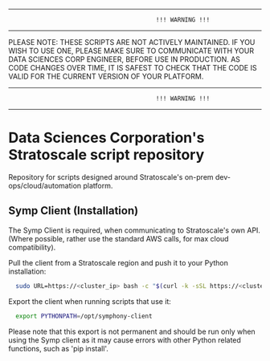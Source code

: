 ********************************************************************************************************
                                             !!! WARNING !!!
********************************************************************************************************
 PLEASE NOTE: THESE SCRIPTS ARE NOT ACTIVELY MAINTAINED. 
 IF YOU WISH TO USE ONE, PLEASE MAKE SURE TO COMMUNICATE WITH YOUR DATA SCIENCES CORP ENGINEER, 
 BEFORE USE IN PRODUCTION. AS CODE CHANGES OVER TIME, IT IS SAFEST TO CHECK THAT THE CODE IS VALID
 FOR THE CURRENT VERSION OF YOUR PLATFORM.
********************************************************************************************************
                                             !!! WARNING !!!
********************************************************************************************************



# Data Sciences Corporation's Stratoscale script repository
Repository for scripts designed around Stratoscale's on-prem dev-ops/cloud/automation platform.

## Symp Client (Installation)
The Symp Client is required, when communicating to Stratoscale's own API. (Where possible, rather use the standard AWS calls, for max cloud compatibility).

Pull the client from a Stratoscale region and push it to your Python installation:
```bash
  sudo URL=https://<cluster_ip> bash -c "$(curl -k -sSL https://<cluster_ip>/install-client.sh)"
```
Export the client when running scripts that use it:
```bash
  export PYTHONPATH=/opt/symphony-client
```
Please note that this export is not permanent and should be run only when using the Symp client as it may cause errors with other Python related functions, such as 'pip install'.
